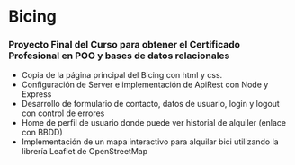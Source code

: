 # Bicing
### Proyecto Final del Curso para obtener el Certificado Profesional en POO y bases de datos relacionales

- Copia de la página principal del Bicing con html y css.
- Configuración de Server e implementación de ApiRest con Node y Express
- Desarrollo de formulario de contacto, datos de usuario, login y logout con control de errores
- Home de perfil de usuario donde puede ver historial de alquiler (enlace con BBDD)
- Implementación de un mapa interactivo para alquilar bici utilizando la librería Leaflet de OpenStreetMap

